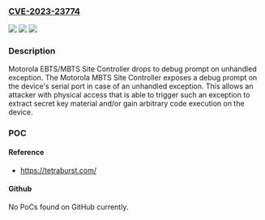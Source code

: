### [CVE-2023-23774](https://cve.mitre.org/cgi-bin/cvename.cgi?name=CVE-2023-23774)
![](https://img.shields.io/static/v1?label=Product&message=EBTS%2FMBTS%20Base%20Radio&color=blue)
![](https://img.shields.io/static/v1?label=Version&message=%3D%20R05.x2.57%20&color=brighgreen)
![](https://img.shields.io/static/v1?label=Vulnerability&message=Improper%20Check%20or%20Handling%20of%20Exceptional%20Conditions&color=brighgreen)

### Description

Motorola EBTS/MBTS Site Controller drops to debug prompt on unhandled exception. The Motorola MBTS Site Controller exposes a debug prompt on the device's serial port in case of an unhandled exception. This allows an attacker with physical access that is able to trigger such an exception to extract secret key material and/or gain arbitrary code execution on the device.

### POC

#### Reference
- https://tetraburst.com/

#### Github
No PoCs found on GitHub currently.

